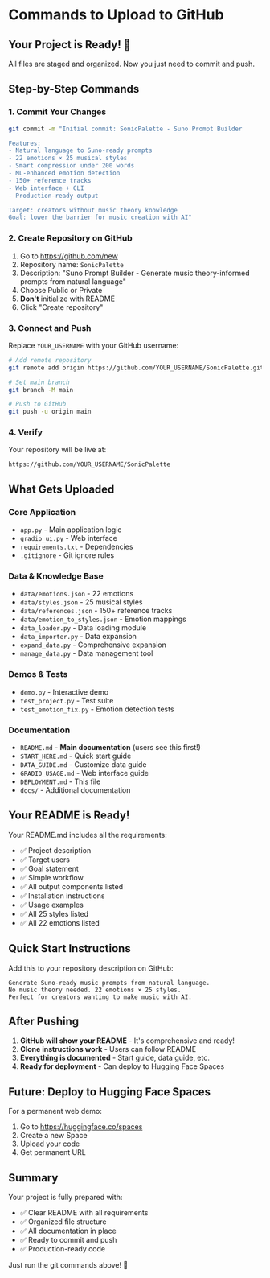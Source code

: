# Commands to Upload to GitHub

## Your Project is Ready! 🎉

All files are staged and organized. Now you just need to commit and push.

## Step-by-Step Commands

### 1. Commit Your Changes

```bash
git commit -m "Initial commit: SonicPalette - Suno Prompt Builder

Features:
- Natural language to Suno-ready prompts
- 22 emotions × 25 musical styles  
- Smart compression under 200 words
- ML-enhanced emotion detection
- 150+ reference tracks
- Web interface + CLI
- Production-ready output

Target: creators without music theory knowledge
Goal: lower the barrier for music creation with AI"
```

### 2. Create Repository on GitHub

1. Go to https://github.com/new
2. Repository name: `SonicPalette` 
3. Description: "Suno Prompt Builder - Generate music theory-informed prompts from natural language"
4. Choose Public or Private
5. **Don't** initialize with README
6. Click "Create repository"

### 3. Connect and Push

Replace `YOUR_USERNAME` with your GitHub username:

```bash
# Add remote repository
git remote add origin https://github.com/YOUR_USERNAME/SonicPalette.git

# Set main branch
git branch -M main

# Push to GitHub
git push -u origin main
```

### 4. Verify

Your repository will be live at:
```
https://github.com/YOUR_USERNAME/SonicPalette
```

## What Gets Uploaded

### Core Application
- `app.py` - Main application logic
- `gradio_ui.py` - Web interface
- `requirements.txt` - Dependencies
- `.gitignore` - Git ignore rules

### Data & Knowledge Base
- `data/emotions.json` - 22 emotions
- `data/styles.json` - 25 musical styles  
- `data/references.json` - 150+ reference tracks
- `data/emotion_to_styles.json` - Emotion mappings
- `data_loader.py` - Data loading module
- `data_importer.py` - Data expansion
- `expand_data.py` - Comprehensive expansion
- `manage_data.py` - Data management tool

### Demos & Tests
- `demo.py` - Interactive demo
- `test_project.py` - Test suite
- `test_emotion_fix.py` - Emotion detection tests

### Documentation
- `README.md` - **Main documentation** (users see this first!)
- `START_HERE.md` - Quick start guide
- `DATA_GUIDE.md` - Customize data guide
- `GRADIO_USAGE.md` - Web interface guide
- `DEPLOYMENT.md` - This file
- `docs/` - Additional documentation

## Your README is Ready!

Your README.md includes all the requirements:
- ✅ Project description
- ✅ Target users
- ✅ Goal statement  
- ✅ Simple workflow
- ✅ All output components listed
- ✅ Installation instructions
- ✅ Usage examples
- ✅ All 25 styles listed
- ✅ All 22 emotions listed

## Quick Start Instructions

Add this to your repository description on GitHub:
```
Generate Suno-ready music prompts from natural language. 
No music theory needed. 22 emotions × 25 styles.
Perfect for creators wanting to make music with AI.
```

## After Pushing

1. **GitHub will show your README** - It's comprehensive and ready!
2. **Clone instructions work** - Users can follow README
3. **Everything is documented** - Start guide, data guide, etc.
4. **Ready for deployment** - Can deploy to Hugging Face Spaces

## Future: Deploy to Hugging Face Spaces

For a permanent web demo:
1. Go to https://huggingface.co/spaces
2. Create a new Space
3. Upload your code
4. Get permanent URL

## Summary

Your project is fully prepared with:
- ✅ Clear README with all requirements
- ✅ Organized file structure
- ✅ All documentation in place
- ✅ Ready to commit and push
- ✅ Production-ready code

Just run the git commands above! 🚀

